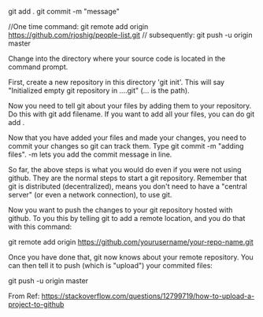 
git add .
git commit -m "message"

//One time command:  git remote add origin https://github.com/rjoshig/people-list.git
// subsequently: git push -u origin master


Change into the directory where your source code is located in the command prompt.

First, create a new repository in this directory 'git init'. This will say "Initialized empty git repository in ....git" (... is the path).

Now you need to tell git about your files by adding them to your repository. Do this with git add filename. If you want to add all your files, you can do git add .

Now that you have added your files and made your changes, you need to commit your changes so git can track them. Type git commit -m "adding files". -m lets you add the commit message in line.

So far, the above steps is what you would do even if you were not using github. They are the normal steps to start a git repository. Remember that git is distributed (decentralized), means you don't need to have a "central server" (or even a network connection), to use git.

Now you want to push the changes to your git repository hosted with github. To you this by telling git to add a remote location, and you do that with this command:

git remote add origin https://github.com/yourusername/your-repo-name.git

Once you have done that, git now knows about your remote repository. You can then tell it to push (which is "upload") your commited files:

git push -u origin master

From Ref: https://stackoverflow.com/questions/12799719/how-to-upload-a-project-to-github
